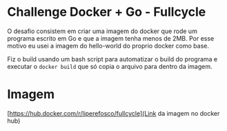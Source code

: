 # Challenge Docker + Go - Fullcycle
O desafio consistem em criar uma imagem do docker que rode um programa escrito em Go e que a imagem tenha menos de 2MB. Por esse motivo eu usei a imagem do hello-world do proprio docker como base.

Fiz o build usando um bash script para automatizar o build do programa e executar o `docker build` que só copia o arquivo para dentro da imagem.

# Imagem
[https://hub.docker.com/r/liperefosco/fullcycle](Link da imagem no docker hub)